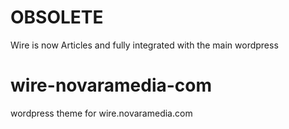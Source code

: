 # OBSOLETE

Wire is now Articles and fully integrated with the main wordpress

wire-novaramedia-com
====================

wordpress theme for wire.novaramedia.com
